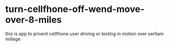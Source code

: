 # turn-cellfhone-off-wend-move-over-8-miles
this is app to privent cellfhone user driving or texting in motion over sertiam millege
